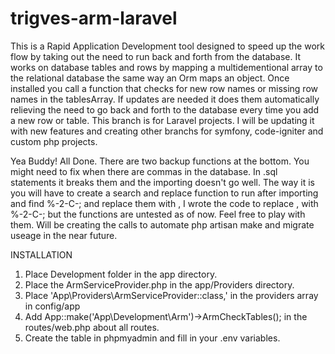 # trigves-arm-laravel
This is a Rapid Application Development tool designed to speed up the work flow by taking out the need to run back and forth from the database. It works on database tables and rows by mapping a multidementional array to the relational database the same way an Orm maps an object. Once installed you call a function that checks for new row names or missing row names in the tablesArray. If updates are needed it does them automatically relieving the need to go back and forth to the database every time you add a new row or table. This branch is for Laravel projects. I will be updating it with new features and creating other branchs for symfony, code-igniter and custom php projects.

Yea Buddy! All Done. There are two backup functions at the bottom. You might need to fix when there are commas in the database. In .sql statements it breaks them and the importing doesn't go well. The way it is you will have to create a search and replace function to run after importing and find %-2-C-; and replace them with ,   I wrote the code to replace , with %-2-C-; but the functions are untested as of now. Feel free to play with them. Will be creating the calls to automate php artisan make and migrate useage in the near future.

INSTALLATION  
1) Place Development folder in the app directory.  
2) Place the ArmServiceProvider.php in the app/Providers directory.  
3) Place 'App\Providers\ArmServiceProvider::class,' in the providers array in config/app  
4) Add App::make('App\Development\Arm')->ArmCheckTables(); in the routes/web.php about all routes.  
5) Create the table in phpmyadmin and fill in your .env variables.